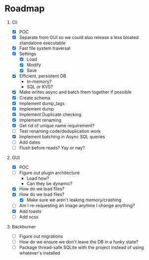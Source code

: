 # Roadmap

1. Cli

    - [x] POC
    - [x] Separate from GUI so we could also release a less bloated standalone executable
    - [x] Fast file system traversal
    - [x] Settings
        - [x] Load
        - [x] Modify
        - [x] Save
    - [x] Efficient, persistent DB
        - In-memory?
        - SQL or KVS?
    - [x] Make writes async and batch them together if possible
    - [x] Create schema
    - [x] Implement dump_tags
    - [x] Implement dump
    - [x] Implement Duplicate checking
    - [x] Implement renaming
    - [x] Get rid of unique name requirement?
    - [ ] Test renaming code/deduplication work
    - [x] Implement batching in Async SQL queries
    - [ ] Add dates
    - [ ] Flush before reads? Yay or nay?

2. GUI

    - [x] POC
    - [ ] Figure out plugin architecture
        - Load how?
        - Can they be dynamic?
    - [x] How do we load files?
    - [x] How do we load files?
        - [x] Make sure we aren't leaking memory/crashing
    - [ ] Am I re-requesting an image anytime I change anything?
    - [x] Add toasts
    - [ ] Add scss

3. Backburner
    - [ ] Figure out migrations
    - [ ] How do we ensure we don't leave the DB in a funky state?
    - [ ] Package thread-safe SQLite with the project instead of using whatever's installed
